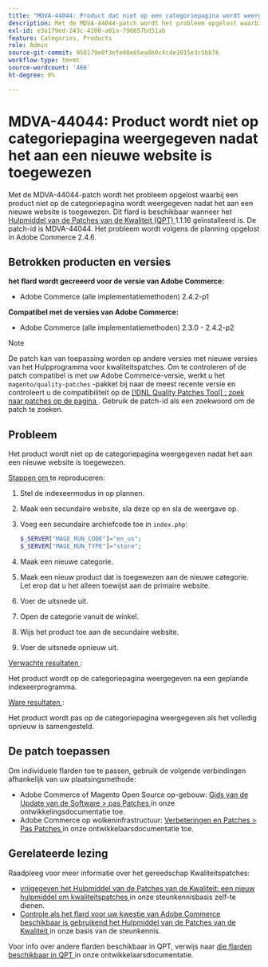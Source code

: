 ```yaml
---
title: "MDVA-44044: Product dat niet op een categoriepagina wordt weergegeven nadat het aan een nieuwe website is toegewezen"
description: Met de MDVA-44044-patch wordt het probleem opgelost waarbij een product niet op de categoriepagina wordt weergegeven nadat het aan een nieuwe website is toegewezen. Deze patch is beschikbaar wanneer [Quality Patches Tool (QPT)] (/help/announcements/adobe-commerce-announcements/magento-quality-patches-released-new-tool-to-self-serve-quality-patches.md) 1.1.16 is geïnstalleerd. De patch-id is MDVA-44044. Het probleem wordt volgens de planning opgelost in Adobe Commerce 2.4.6.
exl-id: e3a179ed-243c-4200-a01a-796657bd31ab
feature: Categories, Products
role: Admin
source-git-commit: 958179e0f3efe08e65ea8b0c4c4e1015e3c5bb76
workflow-type: tm+mt
source-wordcount: '466'
ht-degree: 0%

---
```


# MDVA-44044: Product wordt niet op categoriepagina weergegeven nadat het aan een nieuwe website is toegewezen

Met de MDVA-44044-patch wordt het probleem opgelost waarbij een product niet op de categoriepagina wordt weergegeven nadat het aan een nieuwe website is toegewezen. Dit flard is beschikbaar wanneer het [ Hulpmiddel van de Patches van de Kwaliteit (QPT) ](/help/announcements/adobe-commerce-announcements/magento-quality-patches-released-new-tool-to-self-serve-quality-patches.md) 1.1.16 geïnstalleerd is. De patch-id is MDVA-44044. Het probleem wordt volgens de planning opgelost in Adobe Commerce 2.4.6.

## Betrokken producten en versies

**het flard wordt gecreeerd voor de versie van Adobe Commerce:**

* Adobe Commerce (alle implementatiemethoden) 2.4.2-p1

**Compatibel met de versies van Adobe Commerce:**

* Adobe Commerce (alle implementatiemethoden) 2.3.0 - 2.4.2-p2

>[!NOTE]
>
>De patch kan van toepassing worden op andere versies met nieuwe versies van het Hulpprogramma voor kwaliteitspatches. Om te controleren of de patch compatibel is met uw Adobe Commerce-versie, werkt u het `magento/quality-patches` -pakket bij naar de meest recente versie en controleert u de compatibiliteit op de [[!DNL Quality Patches Tool] : zoek naar patches op de pagina ](https://devdocs.magento.com/quality-patches/tool.html#patch-grid) . Gebruik de patch-id als een zoekwoord om de patch te zoeken.

## Probleem

Het product wordt niet op de categoriepagina weergegeven nadat het aan een nieuwe website is toegewezen.

<u> Stappen om </u> te reproduceren:

1. Stel de indexeermodus in op plannen.
1. Maak een secundaire website, sla deze op en sla de weergave op.
1. Voeg een secundaire archiefcode toe in `index.php`:

   ```php
   $_SERVER["MAGE_RUN_CODE"]="en_us";
   $_SERVER["MAGE_RUN_TYPE"]="store";
   ```

1. Maak een nieuwe categorie.
1. Maak een nieuw product dat is toegewezen aan de nieuwe categorie. Let erop dat u het alleen toewijst aan de primaire website.
1. Voer de uitsnede uit.
1. Open de categorie vanuit de winkel.
1. Wijs het product toe aan de secundaire website.
1. Voer de uitsnede opnieuw uit.

<u> Verwachte resultaten </u>:

Het product wordt op de categoriepagina weergegeven na een geplande indexeerprogramma.

<u> Ware resultaten </u>:

Het product wordt pas op de categoriepagina weergegeven als het volledig opnieuw is samengesteld.

## De patch toepassen

Om individuele flarden toe te passen, gebruik de volgende verbindingen afhankelijk van uw plaatsingsmethode:

* Adobe Commerce of Magento Open Source op-gebouw: [ Gids van de Update van de Software > pas Patches ](https://devdocs.magento.com/guides/v2.4/comp-mgr/patching/mqp.html) in onze ontwikkelingsdocumentatie toe.
* Adobe Commerce op wolkeninfrastructuur: [ Verbeteringen en Patches > Pas Patches ](https://devdocs.magento.com/cloud/project/project-patch.html) in onze ontwikkelaarsdocumentatie toe.

## Gerelateerde lezing

Raadpleeg voor meer informatie over het gereedschap Kwaliteitspatches:

* [ vrijgegeven het Hulpmiddel van de Patches van de Kwaliteit: een nieuw hulpmiddel om kwaliteitspatches ](/help/announcements/adobe-commerce-announcements/magento-quality-patches-released-new-tool-to-self-serve-quality-patches.md) in onze steunkennisbasis zelf-te dienen.
* [ Controle als het flard voor uw kwestie van Adobe Commerce beschikbaar is gebruikend het Hulpmiddel van de Patches van de Kwaliteit ](/help/support-tools/patches-available-in-qpt-tool/check-patch-for-magento-issue-with-magento-quality-patches.md) in onze basis van de steunkennis.

Voor info over andere flarden beschikbaar in QPT, verwijs naar [ die flarden beschikbaar in QPT ](https://devdocs.magento.com/quality-patches/tool.html#patch-grid) in onze ontwikkelaarsdocumentatie.
